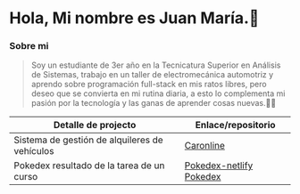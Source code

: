 # Hola, Mi nombre es Juan María.👋

### Sobre mi
> Soy un estudiante de 3er año en la Tecnicatura Superior en Análisis de Sistemas, trabajo en un taller de electromecánica automotriz y aprendo sobre programación full-stack en mis ratos libres, pero deseo que se convierta en mi rutina diaria, a esto lo complementa mi pasión por la tecnología y las ganas de aprender cosas nuevas.🧑‍💻

| Detalle de projecto | Enlace/repositorio |
| ------------- | ------------- |
| Sistema de gestión de alquileres de vehículos  | [Caronline](https://github.com/JuuanmaSR/Caronline--rent-a-car)  |
| Pokedex resultado de la tarea de un curso  |[Pokedex-netlify](https://pokedex-jmf.netlify.app/)  [Pokedex](https://github.com/JuuanmaSR/Pokedex-tarea-clase-12)  |
